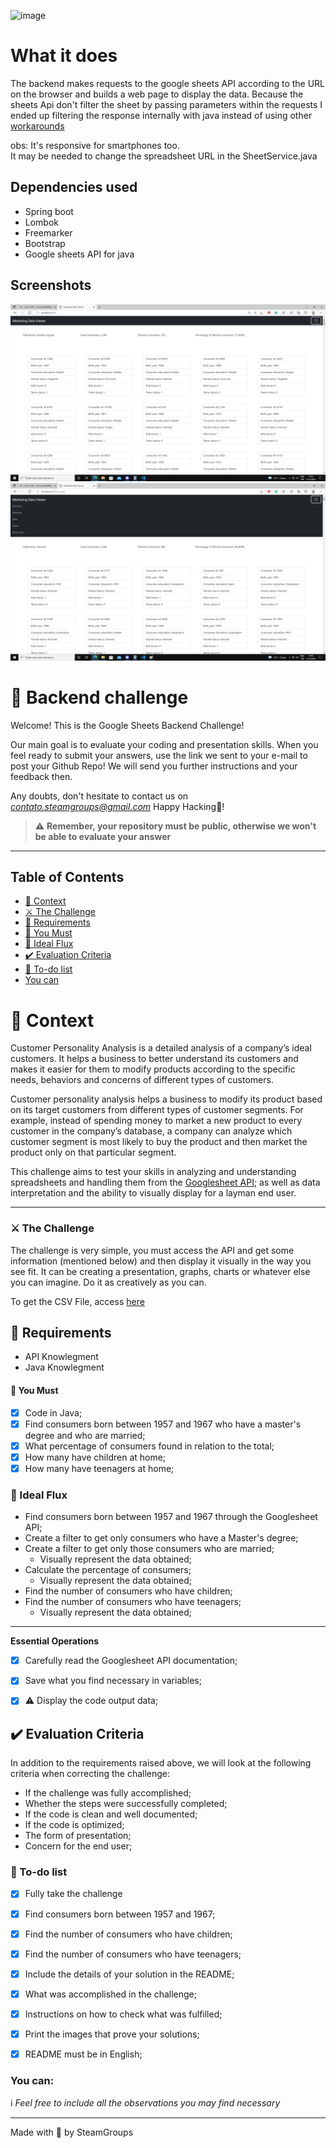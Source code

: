 ![image](https://images.pexels.com/photos/590022/pexels-photo-590022.jpeg?cs=srgb&dl=pexels-lukas-590022.jpg&fm=jpg)

# What it does

The backend makes requests to the google sheets API according to the URL on the browser and builds a web page to display the data. Because the sheets Api don't filter the sheet by passing parameters within the requests I ended up filtering the response internally with java instead of using other [workarounds](https://stackoverflow.com/questions/67628828/use-google-spreadsheet-api-to-obtain-values-filtered-by-filter-view)

obs: It's responsive for smartphones too.</br>
It may be needed to change the spreadsheet URL in the SheetService.java

## Dependencies used

- Spring boot
- Lombok
- Freemarker
- Bootstrap
- Google sheets API for java

## Screenshots

![image](screenshots/01.png)
![image](screenshots/02.png)

# 🚀 Backend challenge

Welcome! This is the Google Sheets Backend Challenge!

Our main goal is to evaluate your coding and presentation skills.
When you feel ready to submit your answers, use the link we sent to your e-mail to post your Github Repo!
We will send you further instructions and your feedback then.

Any doubts, don't hesitate to contact us on *contato.steamgroups@gmail.com*
Happy Hacking💙!

> ⚠️ **Remember, your repository must be public, otherwise we won't be able to evaluate your answer**

---

## Table of Contents

- [🧠 Context](#-context)
- [⚔️ The Challenge](#️-the-challenge)
- [🏁 Requirements](#-requirements)
- [🤟 You Must](#-you-must)
- [🚰 Ideal Flux](#-ideal-flux)
- [✔️ Evaluation Criteria](#️-evaluation-criteria)
- [:notebook: To-do list](#notebook-to-do-list)
- [You can](#-you-can)

# 🧠 Context

Customer Personality Analysis is a detailed analysis of a company’s ideal customers. It helps a business to better understand its customers and makes it easier for them to modify products according to the specific needs, behaviors and concerns of different types of customers.

Customer personality analysis helps a business to modify its product based on its target customers from different types of customer segments. For example, instead of spending money to market a new product to every customer in the company’s database, a company can analyze which customer segment is most likely to buy the product and then market the product only on that particular segment.

This challenge aims to test your skills in analyzing and understanding spreadsheets and handling them from the [Googlesheet API](https://developers.google.com/sheets/api/guides/concepts); as well as data interpretation and the ability to visually display for a layman end user.

---
### ⚔️ The Challenge

The challenge is very simple, you must access the API and get some information (mentioned below) and then display it visually in the way you see fit. It can be creating a presentation, graphs, charts or whatever else you can imagine. Do it as creatively as you can.

To get the CSV File, access [here](https://drive.google.com/file/d/1JweH2MW-Vy8SgOHmevKW_k0JQpZjEG11/view?usp=sharing)

## 🏁 Requirements

- API Knowlegment
- Java Knowlegment


#### 🤟 You Must

- [x] Code in Java;
- [x] Find consumers born between 1957 and 1967 who have a master's degree and who are married;
- [x] What percentage of consumers found in relation to the total;
- [x] How many have children at home;
- [x] How many have teenagers at home;

### 🚰 Ideal Flux

- Find consumers born between 1957 and 1967 through the Googlesheet API;
- Create a filter to get only consumers who have a Master's degree;
- Create a filter to get only those consumers who are married;
  - Visually represent the data obtained;
- Calculate the percentage of consumers;
  - Visually represent the data obtained;
- Find the number of consumers who have children;
- Find the number of consumers who have teenagers;
  - Visually represent the data obtained;
---

**Essential Operations**

- [x] Carefully read the Googlesheet API documentation;
- [x] Save what you find necessary in variables;
- [x] :warning: Display the code output data;
 

## ✔️ Evaluation Criteria

In addition to the requirements raised above, we will look at the following criteria when correcting the challenge:

- If the challenge was fully accomplished;
- Whether the steps were successfully completed;
- If the code is clean and well documented;
- If the code is optimized;
- The form of presentation;
- Concern for the end user;


### :notebook: To-do list
- [x] Fully take the challenge
- [x] Find consumers born between 1957 and 1967;
- [x] Find the number of consumers who have children;
- [x] Find the number of consumers who have teenagers;
- [x] Include the details of your solution in the README;
- [x] What was accomplished in the challenge;
- [x] Instructions on how to check what was fulfilled;
- [x] Print the images that prove your solutions;
- [x] README must be in English;


### You can:
:information_source: _Feel free to include all the observations you may find necessary_

---

Made with 💜 by SteamGroups
